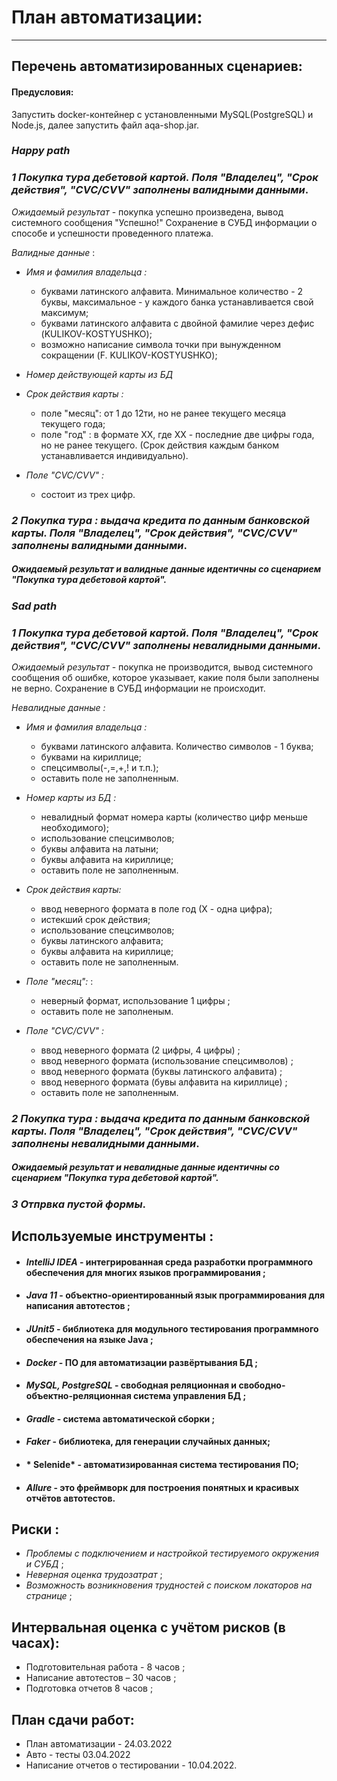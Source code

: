    # План автоматизации:
____________________________________________________________________________________________

## Перечень автоматизированных сценариев:

#### Предусловия:
Запустить docker-контейнер с установленными MySQL(PostgreSQL) и Node.js, далее запустить файл aqa-shop.jar.


### *Happy path* 

### *1 Покупка тура  дебетовой картой. Поля "Владелец", "Срок действия", "CVC/CVV" заполнены валидными данными*.
*Ожидаемый результат* - покупка успешно произведена, вывод системного сообщения "Успешно!" Сохранение в СУБД информации о способе и успешности проведенного платежа.

*Валидные данные* :
* *Имя и фамилия владельца :*

  - буквами латинского алфавита. Минимальное количество - 2 буквы, максимальное - у каждого банка устанавливается свой максимум;
  - буквами латинского алфавита с двойной фамилие через дефис (KULIKOV-KOSTYUSHKO);
  - возможно написание символа точки при вынужденном сокращении (F. KULIKOV-KOSTYUSHKO);

  
* *Номер действующей карты из БД*


* *Срок действия карты :*

   - поле "месяц": от 1 до 12ти, но не ранее текущего месяца текущего года;
   - поле "год" : в формате XX, где XX - последние две цифры года, но не ранее текущего. (Срок действия каждым банком устанавливается индивидуально).
 


* *Поле "CVC/CVV" :*
   
   - состоит из трех цифр.
 
   
### *2 Покупка тура : выдача кредита по данным банковской карты. Поля "Владелец", "Срок действия", "CVC/CVV" заполнены валидными данными*. 

##### Ожидаемый результат и валидные данные идентичны со сценарием *"Покупка тура дебетовой картой"*. 


### *Sad path*

### *1 Покупка тура  дебетовой картой. Поля "Владелец", "Срок действия", "CVC/CVV" заполнены невалидными данными*.

*Ожидаемый результат* - покупка не производится, вывод системного сообщения об ошибке, которое указывает, какие поля были заполнены не верно. Сохранение в СУБД информации не происходит.

*Невалидные данные :*
* *Имя и фамилия владельца :*

  - буквами латинского алфавита. Количество символов - 1 буква;
  - буквами на кириллице;
  - спецсимволы(-,=,+,! и т.п.);
  - оставить поле не заполненным.

  
* *Номер карты из БД :*

   - невалидный формат номера карты (количество цифр меньше необходимого);
   - использование спецсимволов;
   - буквы алфавита на латыни;
   - буквы алфавита на кириллице;
   - оставить поле не заполненным.


* *Срок действия карты:*

  - ввод неверного формата в поле год (Х - одна цифра);
  - истекший срок действия;
  - использование спецсимволов;
  - буквы латинского алфавита;
  - буквы алфавита на кириллице;
  - оставить поле не заполненным.


* *Поле "месяц":* :

   - неверный формат, использование 1 цифры ;
   - оставить поле не заполненым.


* *Поле "CVC/CVV" :*

  - ввод неверного формата (2 цифры, 4 цифры) ;
  - ввод неверного формата (использование спецсимволов) ;
  - ввод неверного формата (буквы латинского алфавита) ;
  - ввод неверного формата (бувы алфавита на кириллице) ;
  - оставить поле не заполненным.

### *2 Покупка тура : выдача кредита по данным банковской карты. Поля "Владелец", "Срок действия", "CVC/CVV" заполнены невалидными данными*.

##### Ожидаемый результат и невалидные данные идентичны со сценарием *"Покупка тура дебетовой картой"*.



### *3 Отпрвка пустой формы*.




## Используемые инструменты :
* #### *IntelliJ IDEA* - интегрированная среда разработки программного обеспечения для многих языков программирования ;
* #### *Java 11* - объектно-ориентированный язык программирования для написания автотестов ;
* #### *JUnit5* - библиотека для модульного тестирования программного обеспечения на языке Java ;
* #### *Docker* - ПО для автоматизации развёртывания БД ;
* #### *MySQL, PostgreSQL* - свободная реляционная и свободно-объектно-реляционная система управления БД ;
* #### *Gradle* - система автоматической сборки ;
* #### *Faker* - библиотека, для генерации  случайных данных;
* #### * Selenide* - автоматизированная система тестирования ПО;
* #### *Allure* - это фреймворк для построения понятных и красивых отчётов автотестов.



## Риски :

* *Проблемы с подключением и настройкой тестируемого окружения и СУБД* ;
* *Неверная оценка трудозатрат* ;
* *Возможность возникновения трудностей с поиском локаторов на странице* ;


## Интервальная оценка с учётом рисков (в часах):

* Подготовительная работа - 8 часов ;
* Написание автотестов – 30 часов ;
* Подготовка отчетов 8 часов ;


## План сдачи работ:

* План автоматизации - 24.03.2022
* Авто - тесты 03.04.2022
* Написание отчетов о тестировании - 10.04.2022.








